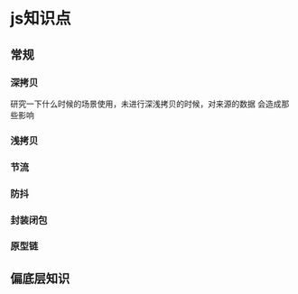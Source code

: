 # js知识点

## 常规

### 深拷贝

研究一下什么时候的场景使用，未进行深浅拷贝的时候，对来源的数据 会造成那些影响

### 浅拷贝

### 节流

### 防抖

### 封装闭包

### 原型链

## 偏底层知识
